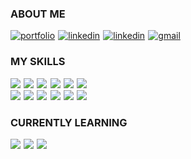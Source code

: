 

### ABOUT ME

<a href="https://furdzik.com/"><img src="https://img.shields.io/badge/My%20Portfolio-5319e7?style=for-the-badge&logo=data:image/png;base64,iVBORw0KGgoAAAANSUhEUgAAAA4AAAAOAgMAAABiJsVCAAAAAXNSR0IB2cksfwAAAAlwSFlzAAALEwAACxMBAJqcGAAAAAxQTFRFAAAA////////////OMA7qAAAAAR0Uk5TAP9JPu3Ru5AAAAAeSURBVHicY2AAAVHW0AQQUQAkHBhQiFA44YCdAAEA0tIFXbtdnCcAAAAASUVORK5CYII=&logoColor=white" alt="portfolio" /></a>&hairsp;
<a href="https://www.linkedin.com/in/izabela-furdzik-4971315a/"><img src="https://img.shields.io/badge/Linkedin-0A66C2?style=for-the-badge&logo=linkedin&logoColor=white" alt="linkedin" /></a>&hairsp;
<a href="https://stackoverflow.com/users/7615658/izabela-furdzik"><img src="https://img.shields.io/badge/StackOverflow-f48225?style=for-the-badge&logo=StackOverflow&logoColor=white" alt="linkedin" /></a>&hairsp;
<a href="mailto:izabela.furdzik+github@gmail.com"><img src="https://img.shields.io/badge/email-EA4335?style=for-the-badge&logo=gmail&logoColor=white" alt="gmail" /></a>

### MY SKILLS

![](https://img.shields.io/badge/JavaScript-F7DF1E?style=for-the-badge&logo=javascript&logoColor=black)&hairsp;
![](https://img.shields.io/badge/TypeScript-3178C6?style=for-the-badge&logo=typescript&logoColor=white)&hairsp;
![](https://img.shields.io/badge/HTML-E34F26?style=for-the-badge&logo=html5&logoColor=white)&hairsp;
![](https://img.shields.io/badge/CSS-1572b6?style=for-the-badge&logo=css3&logoColor=white)&hairsp;
![](https://img.shields.io/badge/React-61DAFB?style=for-the-badge&logo=react&logoColor=black)&hairsp;
![](https://img.shields.io/badge/Redux-764ABC?style=for-the-badge&logo=redux&logoColor=white)<br>
![](https://img.shields.io/badge/Webpack-8DD6F9?style=for-the-badge&logo=webpack&logoColor=black)&hairsp;
![](https://img.shields.io/badge/Git-F05032?style=for-the-badge&logo=git&logoColor=white)&hairsp;
![](https://img.shields.io/badge/GitHub-161b22?style=for-the-badge&logo=github&logoColor=white)&hairsp;
![](https://img.shields.io/badge/NPM-CB3837?style=for-the-badge&logo=npm&logoColor=white)&hairsp;
![](https://img.shields.io/badge/Netlify-00C7B7?style=for-the-badge&logo=netlify&logoColor=white)&hairsp;
![](https://img.shields.io/badge/Terminal-8f8f8f?style=for-the-badge&logo=windows%20terminal&logoColor=white) 


### CURRENTLY LEARNING

![](https://img.shields.io/badge/Node.js-339933?style=for-the-badge&logo=node.js&logoColor=white)&hairsp;
![](https://img.shields.io/badge/Golang-00ADD8?style=for-the-badge&logo=go&logoColor=white)&hairsp;
![](https://img.shields.io/badge/Docker-2496ED?style=for-the-badge&logo=docker&logoColor=white)
